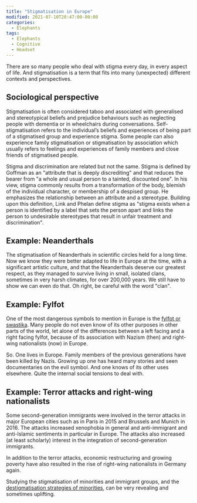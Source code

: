 ```yaml
---
title: "Stigmatisation in Europe"
modified: 2021-07-10T20:47:00-00:00
categories:
  - Elephants
tags:
  - Elephants
  - Cognitive
  - Headset
---
```


There are so many people who deal with stigma every day, in every aspect of life. And stigmatisation is a term that fits into many (unexpected) different contexts and perspectives. 

## Sociological perspective

Stigmatisation is often considered taboo and associated with generalised and stereotypical beliefs and prejudice behaviours such as neglecting people with dementia or in wheelchairs during conversations. Self-stigmatisation refers to the individual’s beliefs and experiences of being part of a stigmatised group and experience stigma. Some people can also experience family stigmatisation or stigmatisation by association which usually refers to feelings and experiences of family members and close friends of stigmatised people.

Stigma and discrimination are related but not the same. Stigma is defined by Goffman as an "attribute that is deeply discrediting" and that reduces the bearer from "a whole and usual person to a tainted, discounted one". In his view, stigma commonly results from a transformation of the body, blemish of the individual character, or membership of a despised group. He emphasizes the relationship between an attribute and a stereotype. Building upon this definition, Link and Phelan define stigma as "stigma exists when a person is identified by a label that sets the person apart and links the person to undesirable stereotypes that result in unfair treatment and discrimination".

## Example: Neanderthals

The stigmatisation of Neanderthals in scientific circles held for a long time. Now we know they were better adapted to life in Europe at the time, with a significant artistic culture, and that the Neanderthals deserve our greatest respect, as they managed to survive living in small, isolated clans, sometimes in very harsh climates, for over 200,000 years. We still have to show we can even do that. Oh right, be careful with the word "clan".

## Example: Fylfot

One of the most dangerous symbols to mention in Europe is the [fylfot or swastika](https://en.wikipedia.org/wiki/Swastika#Meaning). Many people do not even know of its other purposes in other parts of the world, let alone of the differences between a left facing and a right facing fylfot, because of its association with Nazism (then) and right-wing nationalists (now) in Europe. 

So. One lives in Europe. Family members of the previous generations have been killed by Nazis. Growing up one has heard many stories and seen documentaries on the evil symbol. And one knows of its other uses elsewhere. Quite the internal social tensions to deal with.

## Example: Terror attacks and right-wing nationalists

Some second-generation immigrants were involved in the terror attacks in major European cities such as in Paris in 2015 and Brussels and Munich in 2016. The attacks increased xenophobia in general and anti-immigrant and anti-Islamic sentiments in particular in Europe. The attacks also increased (at least scholarly) interest in the integration of second-generation immigrants.

In addition to the terror attacks, economic restructuring and growing poverty have also resulted in the rise of right-wing nationalists in Germany again. 

Studying the stigmatisation of minorities and immigrant groups, and the [destigmatisation strategies of minorities](https://duckduckgo.com/?q=destigmatisation+strategies+of+minorities&t=ffnt&ia=web), can be very revealing and sometimes uplifting.




